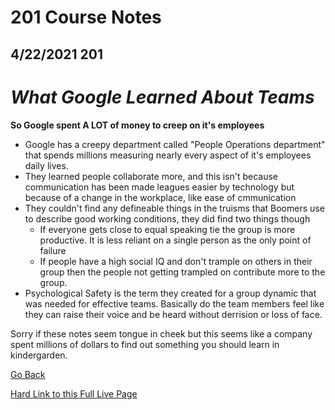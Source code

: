 # 201 Course Notes

## 4/22/2021 201

# *What Google Learned About Teams*

**So Google spent A LOT of money to creep on it's employees**


- Google has a creepy department called "People Operations department" that spends millions measuring nearly every aspect of it's employees daily lives.
- They learned people collaborate more, and this isn't because communication has been made leagues easier by technology but because of a change in the workplace, like ease of cmmunication
- They couldn't find any defineable things in the truisms that Boomers use to describe good working conditions, they did find two things though
  - If everyone gets close to equal speaking tie the group is more productive. It is less reliant on a single person as the only point of failure
  - If people have a high social IQ and don't trample on others in their group then the people not getting trampled on contribute more to the group.
- Psychological Safety is the term they created for a group dynamic that was needed for effective teams. Basically do the team members feel like they can raise their voice and be heard without derrision or loss of face.

Sorry if these notes seem tongue in cheek but this seems like a company spent millions of dollars to find out something you should learn in kindergarden.


[Go Back](README.md)

[Hard Link to this Full Live Page](https://charles-bofferding.github.io/reading-notes/class-14b.html)